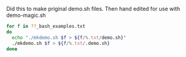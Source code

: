 Did this to make priginal demo.sh files. Then hand edited for use with
demo-magic.sh

```bash
for f in ??_bash_examples.txt
do
  echo "./mkdemo.sh $f > ${f/%.txt/demo.sh}"
  ./mkdemo.sh $f > ${f/%.txt/.demo.sh}
done
```
